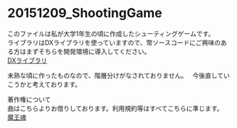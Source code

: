 # 20151209_ShootingGame


このファイルは私が大学1年生の頃に作成したシューティングゲームです。  
ライブラリはDXライブラリを使っていますので、幣ソースコードにご興味のある方はまずそちらを開発環境に導入してください。  
 [DXライブラリ](http://dxlib.o.oo7.jp/)   

未熟な頃に作ったものなので、階層分けがなされておりません。  
今後直していこうかと考えております。  

著作権について  
曲はこちらよりお借りしております。利用規約等はすべてこちらに準じます。  
 [魔王魂](https://maoudamashii.jokersounds.com/music_rule.html)   

